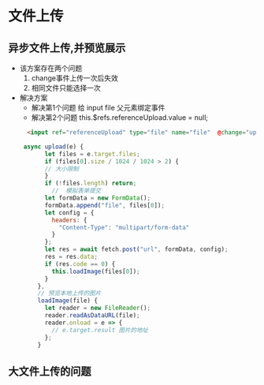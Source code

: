 # 文件上传

## 异步文件上传,并预览展示
* 该方案存在两个问题
   1. change事件上传一次后失效
   2. 相同文件只能选择一次
* 解决方案
  - 解决第1个问题 给 input file 父元素绑定事件
  - 解决第2个问题 this.$refs.referenceUpload.value = null; 
  ```html
    <input ref="referenceUpload" type="file" name="file"  @change="upload($event)"  accept="images/*">
  ```
   ```js
    async upload(e) {
          let files = e.target.files;
          if (files[0].size / 1024 / 1024 > 2) {
          // 大小限制
          }
          if (!files.length) return;
            //  模拟表单提交
          let formData = new FormData();
          formData.append("file", files[0]);
          let config = {
            headers: {
              "Content-Type": "multipart/form-data"
            }
          };
          let res = await fetch.post("url", formData, config);
          res = res.data;
          if (res.code == 0) {
            this.loadImage(files[0]);
          }
        },
        // 预览本地上传的图片
        loadImage(file) {
          let reader = new FileReader();
          reader.readAsDataURL(file);
          reader.onload = e => { 
            // e.target.result 图片的地址
          };
        }
   ```

## 大文件上传的问题
